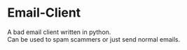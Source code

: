 # Email-Client
A bad email client written in python.   
Can be used to spam scammers or just send normal emails.
